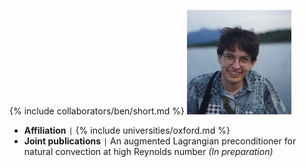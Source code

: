 {% include collaborators/ben/short.md %}
<img src="/assets/img/collaborators/ben.jpeg" alt="Benjamin Castellaz" width="167" />
- **Affiliation** <code>&#124;</code> {% include universities/oxford.md %}
- **Joint publications** <code>&#124;</code> An augmented Lagrangian preconditioner for natural convection at high Reynolds number *(In preparation)*